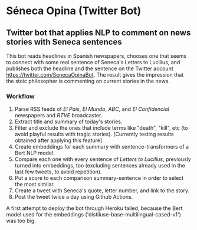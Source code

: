 # Séneca Opina (Twitter Bot)
## Twitter bot that applies NLP to comment on news stories with Seneca sentences

This bot reads headlines in Spanish newspapers, chooses one that seems to connect with some real sentence of Seneca's Letters to Lucilius, and publishes both the headline and the sentence on the Twitter account https://twitter.com/SenecaOpinaBot. The result gives the impression that the stoic philosopher is commenting on current stories in the news.


### Workflow

1. Parse RSS feeds of _El País_, _El Mundo_, _ABC_, and _El Confidencial_ newspapers and _RTVE_ broadcaster.
2. Extract title and summary of today's stories.
3. Filter and exclude the ones that include terms like "death", "kill", etc (to avoid playful results with tragic stories). [Currently testing results obtained after applying this feature]
4. Create embeddings for each summary with sentence-transformers of a Bert NLP model.
5. Compare each one with every sentence of _Letters to Lucilius_, previously turned into embeddings, too (excluding sentences already used in the last few tweets, to avoid repetition).
6. Put a score to each comparison summary-sentence in order to select the most similar.
7. Create a tweet with Seneca's quote, letter number, and link to the story.
8. Post the tweet twice a day using Github Actions.

A first attempt to deploy the bot through Heroku failed, because the Bert model used for the embeddings ('distiluse-base-multilingual-cased-v1') was too big.
